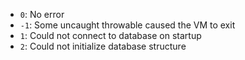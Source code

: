 * `0`: No error
* `-1`: Some uncaught throwable caused the VM to exit
* `1`: Could not connect to database on startup
* `2`: Could not initialize database structure